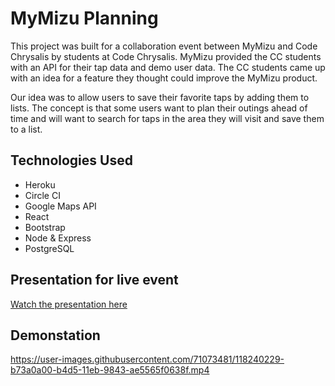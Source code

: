 # MyMizu Planning
This project was built for a collaboration event between MyMizu and Code Chrysalis by students at Code Chrysalis. MyMizu provided the CC students with an API for their tap data and demo user data. The CC students came up with an idea for a feature they thought could improve the MyMizu product. 

Our idea was to allow users to save their favorite taps by adding them to lists. The concept is that some users want to plan their outings ahead of time and will want to search for taps in the area they will visit and save them to a list. 

## Technologies Used
- Heroku
- Circle CI
- Google Maps API
- React
- Bootstrap
- Node & Express
- PostgreSQL

## Presentation for live event
[Watch the presentation here](https://youtu.be/vwMpFxsuQgQ?t=1311)

## Demonstation
https://user-images.githubusercontent.com/71073481/118240229-b73a0a00-b4d5-11eb-9843-ae5565f0638f.mp4
